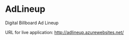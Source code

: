 # AdLineup
Digital Billboard Ad Lineup

URL for live application:  http://adlineup.azurewebsites.net/ 
